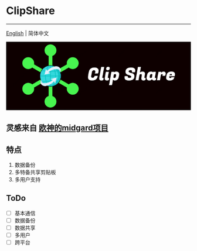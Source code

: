# ClipShare
---

[English](README.md) | 简体中文

![image clipshare](./docs/clipshare.png)

## 灵感来自 [欧神的midgard项目](https://github.com/changkun/midgard)

## 特点

1. 数据备份
2. 多特备共享剪贴板
3. 多用户支持

## ToDo

- [ ] 基本通信
- [ ] 数据备份
- [ ] 数据共享
- [ ] 多用户
- [ ] 跨平台
